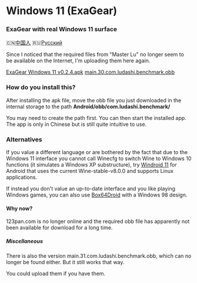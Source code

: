 # Windows 11 (ExaGear)
### ExaGear with real Windows 11 surface
🇨🇳[中国人](https://github.com/Android-PowerUser/Windows_11-ExaGear/blob/main/README%20China.md) 🇷🇺[Русский](https://github.com/Android-PowerUser/Windows_11-ExaGear/blob/main/README%20Russia.md)


Since I noticed that the required files from "Master Lu" no longer seem to be available on the Internet, I'm uploading them here again.

[ExaGear Windows 11 v0.2.4.apk](https://github.com/Android-PowerUser/Windows_11-ExaGear/releases/download/v0.2.4%2F30/ExaGear.PC_0.2.4.apk)
[main.30.com.ludashi.benchmark.obb](https://github.com/Android-PowerUser/Windows_11-ExaGear/releases/download/v0.2.4%2F30/main.30.com.ludashi.benchmark.obb)


### How do you install this?

After installing the apk file, move the obb file you just downloaded in the internal storage to the path
**Android/obb/com.ludashi.benchmark/**

You may need to create the path first. You can then start the installed app. The app is only in Chinese but is still quite intuitive to use.

### Alternatives

If you value a different language or are bothered by the fact that due to the Windows 11 interface you cannot call Winecfg to switch Wine to Windows 10 functions (it simulates a Windows XP substructure), try [Windroid 11](https://github.com/Android-PowerUser/Windroid_11) for Android that uses the current Wine-stable-v8.0.0 and supports Linux applications.

If instead you don't value an up-to-date interface and you like playing Windows games, you can also use [Box64Droid](https://github.com/Ilya114/Box64Droid) with a Windows 98 design.


#### Why now?

123pan.com is no longer online and the required obb file has apparently not been available for download for a long time.

##### Miscellaneous

There is also the version main.31.com.ludashi.benchmark.obb, which can no longer be found either. But it still works that way.

You could upload them if you have them.
